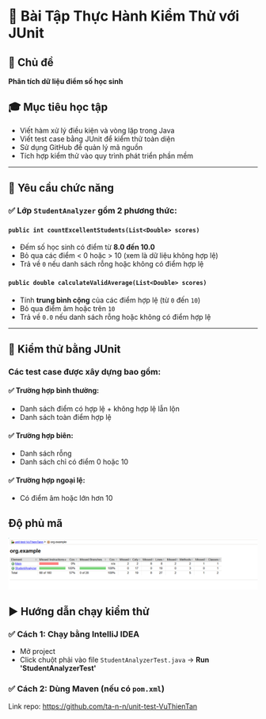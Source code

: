 # 🧪 Bài Tập Thực Hành Kiểm Thử với JUnit

## 🎯 Chủ đề
**Phân tích dữ liệu điểm số học sinh**

## 🎓 Mục tiêu học tập
- Viết hàm xử lý điều kiện và vòng lặp trong Java
- Viết test case bằng JUnit để kiểm thử toàn diện
- Sử dụng GitHub để quản lý mã nguồn
- Tích hợp kiểm thử vào quy trình phát triển phần mềm

---

## 📌 Yêu cầu chức năng

### ✅ Lớp `StudentAnalyzer` gồm 2 phương thức:

#### `public int countExcellentStudents(List<Double> scores)`
- Đếm số học sinh có điểm từ **8.0 đến 10.0**
- Bỏ qua các điểm < 0 hoặc > 10 (xem là dữ liệu không hợp lệ)
- Trả về `0` nếu danh sách rỗng hoặc không có điểm hợp lệ

#### `public double calculateValidAverage(List<Double> scores)`
- Tính **trung bình cộng** của các điểm hợp lệ (từ `0` đến `10`)
- Bỏ qua điểm âm hoặc trên `10`
- Trả về `0.0` nếu danh sách rỗng hoặc không có điểm hợp lệ

---

## 🧪 Kiểm thử bằng JUnit

### Các test case được xây dựng bao gồm:

#### ✅ Trường hợp bình thường:
- Danh sách điểm có hợp lệ + không hợp lệ lẫn lộn
- Danh sách toàn điểm hợp lệ

#### ✅ Trường hợp biên:
- Danh sách rỗng
- Danh sách chỉ có điểm 0 hoặc 10

#### ✅ Trường hợp ngoại lệ:
- Có điểm âm hoặc lớn hơn 10

## Độ phủ mã
<img src="Docs/Test.png" alt="Anh test" />

## ▶️ Hướng dẫn chạy kiểm thử

### ✅ Cách 1: Chạy bằng IntelliJ IDEA
- Mở project
- Click chuột phải vào file `StudentAnalyzerTest.java` → **Run 'StudentAnalyzerTest'**

### ✅ Cách 2: Dùng Maven (nếu có `pom.xml`)

Link repo: https://github.com/ta-n-n/unit-test-VuThienTan